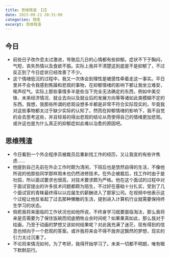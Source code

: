 ```yaml
---
title: 思维残渣 【2】
date: 2023-09-21 20:31:00
categories: 随笔
excerpt: 思维残渣
---
```


## 今日

-   前些日子改作息太过激进，导致后几日的心情都有些抑郁。症状不下于胸闷，气短，丧失热情以及食欲不振。实际上我并不清楚这到底是不是抑郁了，不过反正到了今日症状已经改善了不少。
-   这个情绪低沉的过程中，我又一次体会到理性是被感性牵着走这一事实。平日里并不会令我感到焦躁和悲观的事物，在抑郁情绪的影响下都让我坐立难安，唉声叹气。实际上那些事情多半是些当下完全无法确定的东西，例如中美交锋、未来经济情况、就业去向以及就业后的发展方向等等诸如此类模糊不定的东西。我想，我那些所谓的悲观设想多半都是非常不符合实际现实的，毕竟我对这些事物都太过于缺少实际的认知了。然而在抑郁情绪的影响下，我不自觉的会去思考这些，并且轻易的得出悲观的结论从而使得自己的情绪更加悲观。或许这也是为什么真正的抑郁症如此难以治愈的原因吧。

## 思维残渣

-   今日看到一个外企程序员被裁员后重新找工作的经历，又让我变的有些许焦虑……
-   他提到自己先前在外企工作时颇为清闲，下班后也是悠然自得的生活，不像他所说的他那些同学那样周末也仍然进修技术。在外企被裁后，找工作时由于是社招，所以面试要求也很高，对技术要求颇为严格。他在这个面试的过程中对于面试官提出的许多技术问题都颇为陌生，不过好在基础十分扎实，受到了几个面试官的青睐最终得以以应届生的薪酬进入了那家公司。在视频中他表示这个过程让他反省起了过去那种懒散的生活，提到进入计算机行业就需要保持终生学习的状态。
-   倘若我将来面临的工作状况也如他所说，不终身学习就要面临淘汰，那么我将来是否需要为了保住饭碗而彻底牺牲业余时间呢？如果果真如此，那么我对于绘画，乃至于动画的梦想又该如何结果呢？对此我充满了迷茫，现有得到的信息也倾向于一个悲观的答案。或许我将来会不得不放弃这飘然的梦想，现实的引力太过沉重了。
-   不论将来情况如何，为了考研，我得开始学习了。未来一切都不明朗，唯有眼下默默前行。
